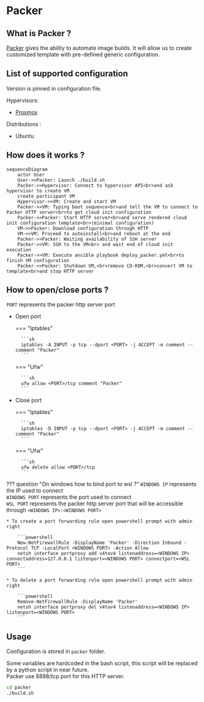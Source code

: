 # Packer

## What is Packer ?

[Packer](https://www.packer.io/) gives the ability to automate image builds. It will allow us to create customized template with pre-defined generic configuration.

## List of supported configuration

Version is pinned in configuration file.

Hypervisors:

* [Proxmox](https://www.proxmox.com/en/)

Distributions :

* Ubuntu

## How does it works ?

```mermaid
sequenceDiagram
    actor User
    User->>Packer: Launch ./build.sh
    Packer->>Hypervisor: Connect to hypervisor API<br>and ask hypervisor to create VM
    create participant VM
    Hypervisor->>VM: Create and start VM
    Packer->>VM: Typing boot sequence<br>and tell the VM to connect to Packer HTTP server<br>to get cloud init configuration
    Packer->>Packer: Start HTTP server<br>and serve rendered cloud init configuration template<br>(minimal configuration)
    VM->>Packer: Download configuration through HTTP
    VM->>VM: Proceed to autoinstall<br>and reboot at the end
    Packer->>Packer: Waiting availability of SSH server
    Packer->>VM: SSH to the VM<br> and wait end of cloud init execution
    Packer->>VM: Execute ansible playbook deploy_packer.yml<br>to finish VM configuration
    Packer->>Packer: Shutdown VM,<br>remove CD-ROM,<br>convert VM to template<br>and stop HTTP server
```

## How to open/close ports ?

`PORT` represents the packer http server port

* Open port

    === "Iptables"

        ```sh
        iptables -A INPUT -p tcp --dport <PORT> -j ACCEPT -m comment --comment "Packer"
        ```

    === "Ufw"

        ```sh
        ufw allow <PORT>/tcp comment "Packer"
        ```

* Close port

    === "Iptables"

        ```sh
        iptables -D INPUT -p tcp --dport <PORT> -j ACCEPT -m comment --comment "Packer"
        ```

    === "Ufw"

        ```sh
        ufw delete allow <PORT>/tcp
        ```

??? question "On windows how to bind port to wsl ?"
    `WINDOWS IP` represents the IP used to connect  
    `WINDOWS PORT` represents the port used to connect  
    `WSL PORT` represents the packer http server port that will be accessible through `<WINDOWS IP>:<WINDOWS PORT>`  

    * To create a port forwarding rule open powershell prompt with admin right

        ```powershell
        New-NetFirewallRule -DisplayName 'Packer' -Direction Inbound -Protocol TCP -LocalPort <WINDOWS PORT> -Action Allow
        netsh interface portproxy add v4tov4 listenaddress=<WINDOWS IP> connectaddress=127.0.0.1 listenport=<WINDOWS PORT> connectport=<WSL PORT>
        ```

    * To delete a port forwarding rule open powershell prompt with admin right

        ```powershell
        Remove-NetFirewallRule -DisplayName 'Packer'
        netsh interface portproxy del v4tov4 listenaddress=<WINDOWS IP> listenport=<WINDOWS PORT>
        ```

## Usage

Configuration is stored in `packer` folder.

Some variables are hardcoded in the bash script, this script will be replaced by a python script in near future.  
Packer use 8888/tcp port for this HTTP server.

```sh
cd packer
./build.sh
```
